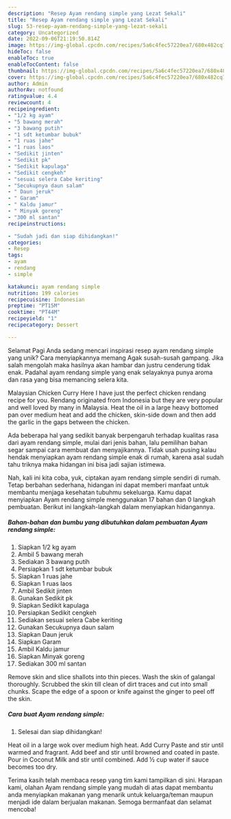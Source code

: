 ```yaml
---
description: "Resep Ayam rendang simple yang Lezat Sekali"
title: "Resep Ayam rendang simple yang Lezat Sekali"
slug: 53-resep-ayam-rendang-simple-yang-lezat-sekali
category: Uncategorized
date: 2022-09-06T21:19:50.814Z
image: https://img-global.cpcdn.com/recipes/5a6c4fec57220ea7/680x482cq70/ayam-rendang-simple-foto-resep-utama.jpg
hideToc: false
enableToc: true
enableTocContent: false
thumbnail: https://img-global.cpcdn.com/recipes/5a6c4fec57220ea7/680x482cq70/ayam-rendang-simple-foto-resep-utama.jpg
cover: https://img-global.cpcdn.com/recipes/5a6c4fec57220ea7/680x482cq70/ayam-rendang-simple-foto-resep-utama.jpg
author: Admin
authorAv: notfound
ratingvalue: 4.4
reviewcount: 4
recipeingredient:
- "1/2 kg ayam"
- "5 bawang merah"
- "3 bawang putih"
- "1 sdt ketumbar bubuk"
- "1 ruas jahe"
- "1 ruas laos"
- "Sedikit jinten"
- "Sedikit pk"
- "Sedikit kapulaga"
- "Sedikit cengkeh"
- "sesuai selera Cabe keriting"
- "Secukupnya daun salam"
- " Daun jeruk"
- " Garam"
- " Kaldu jamur"
- " Minyak goreng"
- "300 ml santan"
recipeinstructions:

- "Sudah jadi dan siap dihidangkan!"
categories:
- Resep
tags:
- ayam
- rendang
- simple

katakunci: ayam rendang simple 
nutrition: 199 calories
recipecuisine: Indonesian
preptime: "PT15M"
cooktime: "PT44M"
recipeyield: "1"
recipecategory: Dessert

---
```



Selamat Pagi Anda sedang mencari inspirasi resep ayam rendang simple yang unik? Cara menyiapkannya memang Agak susah-susah gampang. Jika salah mengolah maka hasilnya akan hambar dan justru cenderung tidak enak. Padahal ayam rendang simple yang enak selayaknya punya aroma dan rasa yang bisa memancing selera kita.


Malaysian Chicken Curry Here I have just the perfect chicken rendang recipe for you. Rendang originated from Indonesia but they are very popular and well loved by many in Malaysia. Heat the oil in a large heavy bottomed pan over medium heat and add the chicken, skin-side down and then add the garlic in the gaps between the chicken.

Ada beberapa hal yang sedikit banyak berpengaruh terhadap kualitas rasa dari ayam rendang simple, mulai dari jenis bahan, lalu pemilihan bahan segar sampai cara membuat dan menyajikannya. Tidak usah pusing kalau hendak menyiapkan ayam rendang simple enak di rumah, karena asal sudah tahu triknya maka hidangan ini bisa jadi sajian istimewa.


Nah, kali ini kita coba, yuk, ciptakan ayam rendang simple sendiri di rumah. Tetap berbahan sederhana, hidangan ini dapat memberi manfaat untuk membantu menjaga kesehatan tubuhmu sekeluarga. Kamu dapat menyiapkan Ayam rendang simple menggunakan 17 bahan dan 0 langkah pembuatan. Berikut ini langkah-langkah dalam menyiapkan hidangannya.

<!--inarticleads1-->

##### Bahan-bahan dan bumbu yang dibutuhkan dalam pembuatan Ayam rendang simple:

1. Siapkan 1/2 kg ayam
1. Ambil 5 bawang merah
1. Sediakan 3 bawang putih
1. Persiapkan 1 sdt ketumbar bubuk
1. Siapkan 1 ruas jahe
1. Siapkan 1 ruas laos
1. Ambil Sedikit jinten
1. Gunakan Sedikit pk
1. Siapkan Sedikit kapulaga
1. Persiapkan Sedikit cengkeh
1. Sediakan sesuai selera Cabe keriting
1. Gunakan Secukupnya daun salam
1. Siapkan  Daun jeruk
1. Siapkan  Garam
1. Ambil  Kaldu jamur
1. Siapkan  Minyak goreng
1. Sediakan 300 ml santan


Remove skin and slice shallots into thin pieces. Wash the skin of galangal thoroughly. Scrubbed the skin till clean of dirt traces and cut into small chunks. Scape the edge of a spoon or knife against the ginger to peel off the skin. 

<!--inarticleads2-->

##### Cara buat Ayam rendang simple:


1. Selesai dan siap dihidangkan!

Heat oil in a large wok over medium high heat. Add Curry Paste and stir until warmed and fragrant. Add beef and stir until browned and coated in paste. Pour in Coconut Milk and stir until combined. Add ½ cup water if sauce becomes too dry. 

Terima kasih telah membaca resep yang tim kami tampilkan di sini. Harapan kami, olahan Ayam rendang simple yang mudah di atas dapat membantu anda menyiapkan makanan yang menarik untuk keluarga/teman maupun menjadi ide dalam berjualan makanan. Semoga bermanfaat dan selamat mencoba!
